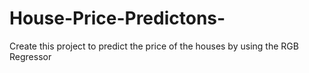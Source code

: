 # House-Price-Predictons-
Create this project to predict the price of the houses by using the RGB Regressor 
